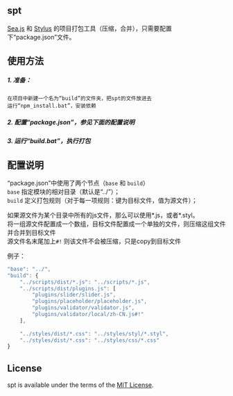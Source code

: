 ## spt
[Sea.js](http://seajs.org) 和 [Stylus](http://learnboost.github.io/stylus/) 的项目打包工具（压缩，合并），只需要配置下“package.json”文件。


## 使用方法
##### 1. 准备：  
    在项目中新建一个名为“build”的文件夹，把spt的文件放进去  
    运行“npm_install.bat”，安装依赖
    
##### 2. 配置“package.json”，参见下面的配置说明

##### 3. 运行“build.bat”，执行打包


## 配置说明
“package.json”中使用了两个节点（`base` 和 `build`）    
`base` 指定模块的相对目录（默认是“../”）；  
`build` 定义打包规则（对于每一项规则：键为目标文件，值为源文件）；

如果源文件为某个目录中所有的js文件，那么可以使用*.js，或者*.styl。  
将一组源文件配置成一个数组，目标文件配置成一个单独的文件，则压缩这组文件并合并到目标文件  
源文件名末尾加上`#!` 则该文件不会被压缩，只是copy到目标文件

例子：  
```js
"base": "../",
"build": {
    "../scripts/dist/*.js": "../scripts/*.js",
    "../scripts/dist/plugins.js": [
        "plugins/slider/slider.js",  
        "plugins/placeholder/placeholder.js",  
        "plugins/validator/validator.js",
        "plugins/validator/local/zh-CN.js#!"
    ],
    
    "../styles/dist/*.css": "../styles/styl/*.styl",
    "../styles/dist/*.css": "../styles/css/*.css"
}
```

  
## License
spt is available under the terms of the [MIT License](http://niceue.com/licenses/MIT-LICENSE.txt).
